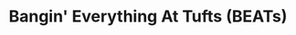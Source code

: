 ---
title: "Bangin' Everything At Tufts (BEATs)"
link: "https://youtu.be/3nhnJPwA8YY?si=Anj5uDM-v-YRPQhh"
collection: organizations
---